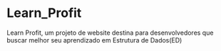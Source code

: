 # Learn_Profit
Learn Profit, um projeto de website destina para desenvolvedores que buscar melhor seu aprendizado em Estrutura de Dados(ED)
